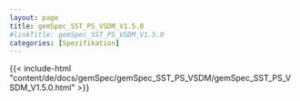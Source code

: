 ```yaml
---
layout: page
title: gemSpec_SST_PS_VSDM_V1.5.0
#linkTitle: gemSpec_SST_PS_VSDM_V1.5.0
categories: [Spezifikation]
---
```

{{< include-html "content/de/docs/gemSpec/gemSpec_SST_PS_VSDM/gemSpec_SST_PS_VSDM_V1.5.0.html" >}}